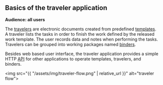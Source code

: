 ## Basics of the traveler application

**Audience: all users**

The [travelers](#traveler) are electronic documents created from predefined
[templates](#form). A traveler lists the tasks in order to finish the work
defined by the released work template. The user records data and notes when
performing the tasks. Travelers can be grouped into working packages named
[binders](#binder).

Besides web based user interface, the traveler application provides a simple
HTTP [API](#api) for other applications to operate templates, travelers, and
binders.

<img src="{{ "/assets/img/traveler-flow.png" | relative_url }}" alt="traveler flow">
